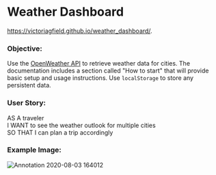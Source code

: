 # Weather Dashboard
https://victoriagfield.github.io/weather_dashboard/.

### Objective: 

Use the [OpenWeather API](https://openweathermap.org/api) to retrieve weather data for cities. The documentation includes a section called "How to start" that will provide basic setup and usage instructions. Use `localStorage` to store any persistent data.

### User Story:

AS A traveler <br>
I WANT to see the weather outlook for multiple cities <br>
SO THAT I can plan a trip accordingly <br>

### Example Image:

![Annotation 2020-08-03 164012](https://user-images.githubusercontent.com/66035385/89230895-2e8b5680-d5b2-11ea-8935-365cbacae9df.jpg)

